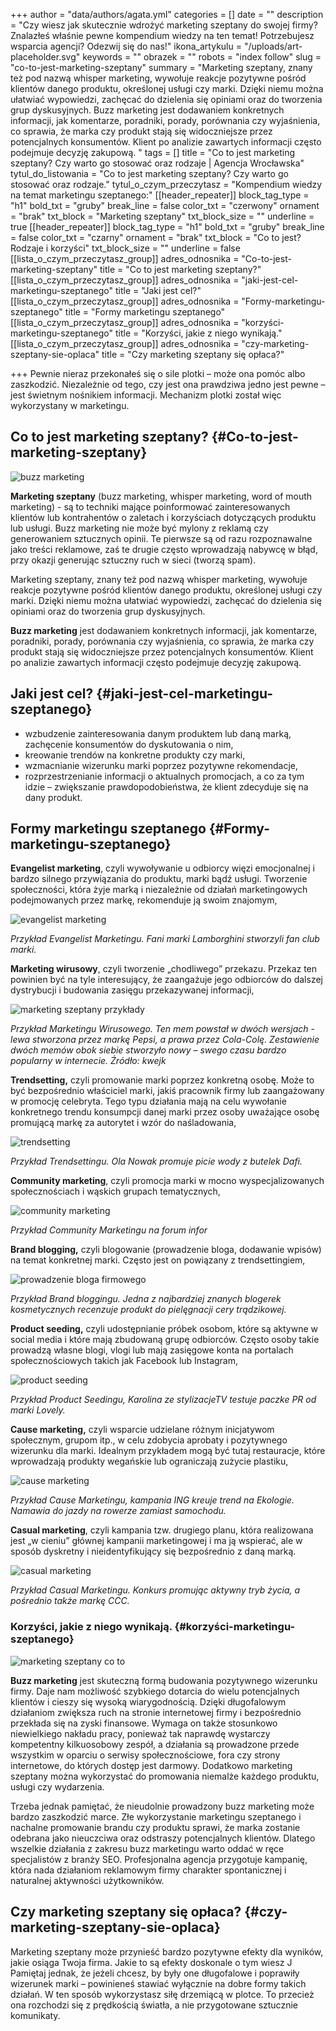 +++
author = "data/authors/agata.yml"
categories = []
date = ""
description = "Czy wiesz jak skutecznie wdrożyć marketing szeptany do swojej firmy? Znalazłeś właśnie pewne kompendium wiedzy na ten temat! Potrzebujesz wsparcia agencji? Odezwij się do nas!"
ikona_artykulu = "/uploads/art-placeholder.svg"
keywords = ""
obrazek = ""
robots = "index follow"
slug = "co-to-jest-marketing-szeptany"
summary = "Marketing szeptany, znany też pod nazwą whisper marketing, wywołuje reakcje pozytywne pośród klientów danego produktu, określonej usługi czy marki. Dzięki niemu można ułatwiać wypowiedzi, zachęcać do dzielenia się opiniami oraz do tworzenia grup dyskusyjnych. Buzz marketing jest dodawaniem konkretnych informacji, jak komentarze, poradniki, porady, porównania czy wyjaśnienia, co sprawia, że marka czy produkt stają się widoczniejsze przez potencjalnych konsumentów. Klient po analizie zawartych informacji często podejmuje decyzję zakupową. "
tags = []
title = "Co to jest marketing szeptany? Czy warto go stosować oraz rodzaje | Agencja Wrocławska"
tytul_do_listowania = "Co to jest marketing szeptany? Czy warto go stosować oraz rodzaje."
tytul_o_czym_przeczytasz = "Kompendium wiedzy na temat marketingu szeptanego:"
[[header_repeater]]
block_tag_type = "h1"
bold_txt = "gruby"
break_line = false
color_txt = "czerwony"
ornament = "brak"
txt_block = "Marketing szeptany"
txt_block_size = ""
underline = true
[[header_repeater]]
block_tag_type = "h1"
bold_txt = "gruby"
break_line = false
color_txt = "czarny"
ornament = "brak"
txt_block = "Co to jest? Rodzaje i korzyści"
txt_block_size = ""
underline = false
[[lista_o_czym_przeczytasz_group]]
adres_odnosnika = "Co-to-jest-marketing-szeptany"
title = "Co to jest marketing szeptany?"
[[lista_o_czym_przeczytasz_group]]
adres_odnosnika = "jaki-jest-cel-marketingu-szeptanego"
title = "Jaki jest cel?"
[[lista_o_czym_przeczytasz_group]]
adres_odnosnika = "Formy-marketingu-szeptanego"
title = "Formy marketingu szeptanego"
[[lista_o_czym_przeczytasz_group]]
adres_odnosnika = "korzyści-marketingu-szeptanego"
title = "Korzyści, jakie z niego wynikają."
[[lista_o_czym_przeczytasz_group]]
adres_odnosnika = "czy-marketing-szeptany-sie-oplaca"
title = "Czy marketing szeptany się opłaca?"

+++
Pewnie nieraz przekonałeś się o sile plotki – może ona pomóc albo zaszkodzić. Niezależnie od tego, czy jest ona prawdziwa jedno jest pewne – jest świetnym nośnikiem informacji. Mechanizm plotki został więc wykorzystany w marketingu.

## Co to jest marketing szeptany? {#Co-to-jest-marketing-szeptany}

![buzz marketing](/uploads/marketing1.jpg)

**Marketing szeptany** (buzz marketing, whisper marketing, word of mouth marketing) - są to techniki mające poinformować zainteresowanych klientów lub kontrahentów o zaletach i korzyściach dotyczących produktu lub usługi. Buzz marketing nie może być mylony z reklamą czy generowaniem sztucznych opinii. Te pierwsze są od razu rozpoznawalne jako treści reklamowe, zaś te drugie często wprowadzają nabywcę w błąd, przy okazji generując sztuczny ruch w sieci (tworzą spam).

Marketing szeptany, znany też pod nazwą whisper marketing, wywołuje reakcje pozytywne pośród klientów danego produktu, określonej usługi czy marki. Dzięki niemu można ułatwiać wypowiedzi, zachęcać do dzielenia się opiniami oraz do tworzenia grup dyskusyjnych.

**Buzz marketing** jest dodawaniem konkretnych informacji, jak komentarze, poradniki, porady, porównania czy wyjaśnienia, co sprawia, że marka czy produkt stają się widoczniejsze przez potencjalnych konsumentów. Klient po analizie zawartych informacji często podejmuje decyzję zakupową.

## Jaki jest cel? {#jaki-jest-cel-marketingu-szeptanego}

* wzbudzenie zainteresowania danym produktem lub daną marką,  
  zachęcenie konsumentów do dyskutowania o nim,
* kreowanie trendów na konkretne produkty czy marki,
* wzmacnianie wizerunku marki poprzez pozytywne rekomendacje,
* rozprzestrzenianie informacji o aktualnych promocjach, a co za tym idzie – zwiększanie prawdopodobieństwa, że klient zdecyduje się na dany produkt.

## Formy marketingu szeptanego {#Formy-marketingu-szeptanego}

**Evangelist marketing**, czyli wywoływanie u odbiorcy więzi emocjonalnej i bardzo silnego przywiązania do produktu, marki bądź usługi. Tworzenie społeczności, która żyje marką i niezależnie od działań marketingowych podejmowanych przez markę, rekomenduje ją swoim znajomym,

![evangelist marketing](/uploads/evangelist-marketing.jpg)

_Przykład Evangelist Marketingu. Fani marki Lamborghini stworzyli fan club marki._

**Marketing wirusowy**, czyli tworzenie „chodliwego” przekazu. Przekaz ten powinien być na tyle interesujący, że zaangażuje jego odbiorców do dalszej dystrybucji i budowania zasięgu przekazywanej informacji,

![marketing szeptany przykłady](/uploads/marketin2.jpg)

_Przykład Marketingu Wirusowego. Ten mem powstał w dwóch wersjach - lewa stworzona przez markę Pepsi, a prawa przez Cola-Colę. Zestawienie dwóch memów obok siebie stworzyło nowy – swego czasu bardzo popularny w internecie. Źródło: kwejk_

**Trendsetting,** czyli promowanie marki poprzez konkretną osobę. Może to być bezpośrednio właściciel marki, jakiś pracownik firmy lub zaangażowany w promocję celebryta. Tego typu działania mają na celu wywołanie konkretnego trendu konsumpcji danej marki przez osoby uważające osobę promującą markę za autorytet i wzór do naśladowania,

![trendsetting](/uploads/trendsetting.jpg)

_Przykład Trendsettingu. Ola Nowak promuje picie wody z butelek Dafi._

**Community marketing**, czyli promocja marki w mocno wyspecjalizowanych społecznościach i wąskich grupach tematycznych,

![community marketing](/uploads/community-marketing.jpg)

_Przykład Community Marketingu na forum infor_

**Brand blogging,** czyli blogowanie (prowadzenie bloga, dodawanie wpisów) na temat konkretnej marki. Często jest on powiązany z trendsettingiem,

![prowadzenie bloga firmowego](/uploads/prowadzenie-bloga-firmowego.jpg)

_Przykład Brand bloggingu. Jedna z najbardziej znanych blogerek kosmetycznych recenzuje produkt do pielęgnacji cery trądzikowej._

**Product seeding,** czyli udostępnianie próbek osobom, które są aktywne w social media i które mają zbudowaną grupę odbiorców. Często osoby takie prowadzą własne blogi, vlogi lub mają zasięgowe konta na portalach społecznościowych takich jak Facebook lub Instagram,

![product seeding](/uploads/product-seeding.jpg)

_Przykład Product Seedingu, Karolina ze stylizacjeTV testuje paczke PR od marki Lovely._

**Cause marketing,** czyli wsparcie udzielane różnym inicjatywom społecznym, grupom itp., w celu zdobycia aprobaty i pozytywnego wizerunku dla marki. Idealnym przykładem mogą być tutaj restauracje, które wprowadzają produkty wegańskie lub ograniczają zużycie plastiku,

![cause marketing](/uploads/cause-marketing.jpg)

_Przykład Cause Marketingu, kampania ING kreuje trend na Ekologie. Namawia do jazdy na rowerze zamiast samochodu._

**Casual marketing**, czyli kampania tzw. drugiego planu, która realizowana jest „w cieniu” głównej kampanii marketingowej i ma ją wspierać, ale w sposób dyskretny i nieidentyfikujący się bezpośrednio z daną marką.

![casual marketing](/uploads/casual-marketing.jpg)

_Przykład Casual Marketingu. Konkurs promując aktywny tryb życia, a pośrednio także markę CCC._

### Korzyści, jakie z niego wynikają. {#korzyści-marketingu-szeptanego}

![marketing szeptany co to](/uploads/mm2.jpg)

**Buzz marketing** jest skuteczną formą budowania pozytywnego wizerunku firmy. Daje nam możliwość szybkiego dotarcia do wielu potencjalnych klientów i cieszy się wysoką wiarygodnością. Dzięki długofalowym działaniom zwiększa ruch na stronie internetowej firmy i bezpośrednio przekłada się na zyski finansowe. Wymaga on także stosunkowo niewielkiego nakładu pracy, ponieważ tak naprawdę wystarczy kompetentny kilkuosobowy zespół, a działania są prowadzone przede wszystkim w oparciu o serwisy społecznościowe, fora czy strony internetowe, do których dostęp jest darmowy. Dodatkowo marketing szeptany można wykorzystać do promowania niemalże każdego produktu, usługi czy wydarzenia.

Trzeba jednak pamiętać, że nieudolnie prowadzony buzz marketing może bardzo zaszkodzić marce. Złe wykorzystanie marketingu szeptanego i nachalne promowanie brandu czy produktu sprawi, że marka zostanie odebrana jako nieuczciwa oraz odstraszy potencjalnych klientów. Dlatego wszelkie działania z zakresu buzz marketingu warto oddać w ręce specjalistów z branży SEO. Profesjonalna agencja przygotuje kampanię, która nada działaniom reklamowym firmy charakter spontanicznej i naturalnej aktywności użytkowników.

## Czy marketing szeptany się opłaca? {#czy-marketing-szeptany-sie-oplaca}

Marketing szeptany może przynieść bardzo pozytywne efekty dla wyników, jakie osiąga Twoja firma. Jakie to są efekty doskonale o tym wiesz J Pamiętaj jednak, że jeżeli chcesz, by były one długofalowe i poprawiły wizerunek marki – powinieneś stawiać wyłącznie na dobre formy takich działań. W ten sposób wykorzystasz siłę drzemiącą w plotce. To przecież ona rozchodzi się z prędkością światła, a nie przygotowane sztucznie komunikaty.